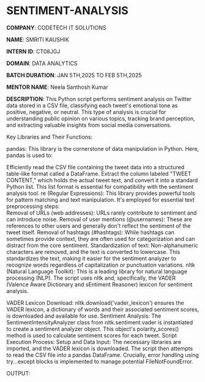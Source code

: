 # SENTIMENT-ANALYSIS

**COMPANY**: CODETECH IT SOLUTIONS

**NAME**: SMRITI KAUSHIK

**INTERN ID**: CT08JGJ

**DOMAIN**: DATA ANALYTICS

**BATCH DURATION**: JAN 5TH,2025 TO FEB 5TH,2025

**MENTOR NAME**: Neela Santhosh Kumar 

**DESCRIPTION**: This Python script performs sentiment analysis on Twitter data stored in a CSV file, classifying each tweet's emotional tone as positive, negative, or neutral. This type of analysis is crucial for understanding public opinion on various topics, tracking brand perception, and extracting valuable insights from social media conversations.  

Key Libraries and Their Functions:

pandas: This library is the cornerstone of data manipulation in Python. Here, pandas is used to:  

Efficiently read the CSV file containing the tweet data into a structured table-like format called a DataFrame.   Extract the column labeled "TWEET CONTENT," which holds the actual tweet text, and convert it into a standard Python list. This list format is essential for compatibility with the sentiment analysis tool. re (Regular Expressions): This library provides powerful tools for pattern matching and text manipulation. It's employed for essential text preprocessing steps:  
Removal of URLs (web addresses): URLs rarely contribute to sentiment and can introduce noise. Removal of user mentions (@usernames): These are references to other users and generally don't reflect the sentiment of the tweet itself. Removal of hashtags (#hashtags): While hashtags can sometimes provide context, they are often used for categorization and can distract from the core sentiment. Standardization of text: Non-alphanumeric characters are removed, and the text is converted to lowercase. This standardizes the text, making it easier for the sentiment analyzer to recognize words regardless of capitalization or punctuation variations. nltk (Natural Language Toolkit): This is a leading library for natural language processing (NLP). The script uses nltk and, specifically, the VADER (Valence Aware Dictionary and sEntiment Reasoner) lexicon for sentiment analysis.  

VADER Lexicon Download: nltk.download('vader_lexicon') ensures the VADER lexicon, a dictionary of words and their associated sentiment scores, is downloaded and available for use. Sentiment Analysis: The SentimentIntensityAnalyzer class from nltk.sentiment.vader is instantiated to create a sentiment analyzer object. This object's polarity_scores() method is used to calculate sentiment scores for each tweet. Script Execution Process:
Setup and Data Input: The necessary libraries are imported, and the VADER lexicon is downloaded. The script then attempts to read the CSV file into a pandas DataFrame. Crucially, error handling using try...except blocks is implemented to manage potential FileNotFoundError.

OUTPUT:
